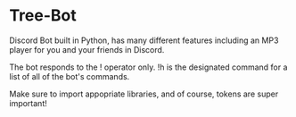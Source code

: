 # Tree-Bot
Discord Bot built in Python, has many different features including an MP3 player for you and your friends in Discord.

The bot responds to the ! operator only. !h is the designated command for a list of all of the bot's commands.

Make sure to import appopriate libraries, and of course, tokens are super important!
